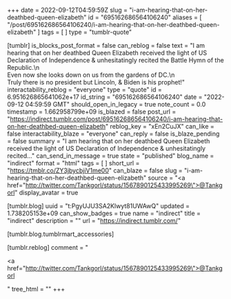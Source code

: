 +++
date = 2022-09-12T04:59:59Z
slug = "i-am-hearing-that-on-her-deathbed-queen-elizabeth"
id = "695162686564106240"
aliases = [ "/post/695162686564106240/i-am-hearing-that-on-her-deathbed-queen-elizabeth" ]
tags = [ ]
type = "tumblr-quote"

[tumblr]
is_blocks_post_format = false
can_reblog = false
text = "I am hearing that on her deathbed Queen Elizabeth received the light of US Declaration of Independence &amp; unhesitatingly recited the Battle Hymn of the Republic.\n<br/>Even now she looks down on us from the gardens of DC.\n<br/>Truly there is no president but Lincoln, &amp; Biden is his prophet!"
interactability_reblog = "everyone"
type = "quote"
id = 6.951626865641062e+17
id_string = "695162686564106240"
date = "2022-09-12 04:59:59 GMT"
should_open_in_legacy = true
note_count = 0.0
timestamp = 1.662958799e+09
is_blazed = false
post_url = "https://indirect.tumblr.com/post/695162686564106240/i-am-hearing-that-on-her-deathbed-queen-elizabeth"
reblog_key = "xEn2CuJX"
can_like = false
interactability_blaze = "everyone"
can_reply = false
is_blaze_pending = false
summary = "I am hearing that on her deathbed Queen Elizabeth received the light of US Declaration of Independence & unhesitatingly recited..."
can_send_in_message = true
state = "published"
blog_name = "indirect"
format = "html"
tags = [ ]
short_url = "https://tmblr.co/ZY3jbycbjiV1me00"
can_blaze = false
slug = "i-am-hearing-that-on-her-deathbed-queen-elizabeth"
source = "<a href=\"http://twitter.com/Tankgorl/status/1567890125433995269\">@Tankgorl</a>"
display_avatar = true

[tumblr.blog]
uuid = "t:PgyUJU3SA2Klwyt81UWAwQ"
updated = 1.738205153e+09
can_show_badges = true
name = "indirect"
title = "indirect"
description = ""
url = "https://indirect.tumblr.com/"

[tumblr.blog.tumblrmart_accessories]

[tumblr.reblog]
comment = "<p><a href=\"http://twitter.com/Tankgorl/status/1567890125433995269\">@Tankgorl</a></p>"
tree_html = ""
+++
